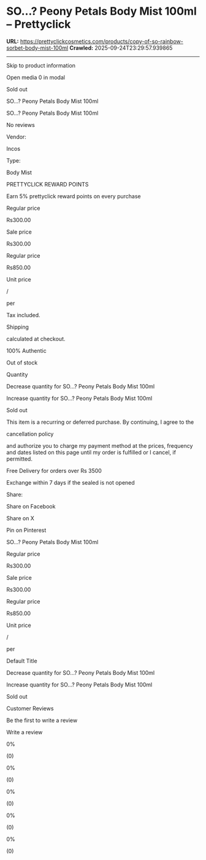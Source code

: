 # SO…? Peony Petals Body Mist 100ml – Prettyclick

**URL:** https://prettyclickcosmetics.com/products/copy-of-so-rainbow-sorbet-body-mist-100ml
**Crawled:** 2025-09-24T23:29:57.939865

---

Skip to product information

Open media 0 in modal

Sold out

SO…? Peony Petals Body Mist 100ml

SO…? Peony Petals Body Mist 100ml

No reviews

Vendor:

Incos

Type:

Body Mist

PRETTYCLICK REWARD POINTS

Earn 5% prettyclick reward points on every purchase

Regular price

Rs300.00

Sale price

Rs300.00

Regular price

Rs850.00

Unit price

/

per

Tax included.

Shipping

calculated at checkout.

100% Authentic

Out of stock

Quantity

Decrease quantity for SO…? Peony Petals Body Mist 100ml

Increase quantity for SO…? Peony Petals Body Mist 100ml

Sold out

This item is a recurring or deferred purchase. By continuing, I agree to the

cancellation policy

and authorize you to charge my payment method at the prices, frequency and dates listed on this page until my order is fulfilled or I cancel, if permitted.

Free Delivery for orders over Rs 3500

Exchange within 7 days if the sealed is not opened

Share:

Share on Facebook

Share on X

Pin on Pinterest

SO…? Peony Petals Body Mist 100ml

Regular price

Rs300.00

Sale price

Rs300.00

Regular price

Rs850.00

Unit price

/

per

Default Title

Decrease quantity for SO…? Peony Petals Body Mist 100ml

Increase quantity for SO…? Peony Petals Body Mist 100ml

Sold out

Customer Reviews

Be the first to write a review

Write a review

0%

(0)

0%

(0)

0%

(0)

0%

(0)

0%

(0)